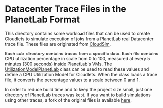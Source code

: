 # Datacenter Trace Files in the PlanetLab Format

This directory contains some workload files that can be used to create Cloudlets to simulate execution of jobs from a PlanetLab real Datacenter trace file.
These files are originated from [CloudSim](http://cloudbus.org/cloudsim).

Each sub-directory contains traces from a specific date. 
Each file contains CPU utilization percentage in scale from 0 to 100, 
measured at every 5 minutes (300 seconds) inside PlanetLab's VMs.
The [UtilizationModelPlanetLab](../../../../../../cloudsim-plus/src/main/java/org/cloudbus/cloudsim/utilizationmodels/UtilizationModelPlanetLab.java) class can be used to read these values and define a CPU Utilization Model for Cloudlets. When the class loads a trace file, it converts the percentage values to a scale between 0 and 1.

In order to reduce build time and to keep the project size small, just one directory of PlanetLab traces was kept. If you want to build simulations using other traces, a fork of the original files is available 
[here](https://github.com/manoelcampos/planetlab-workload-traces).